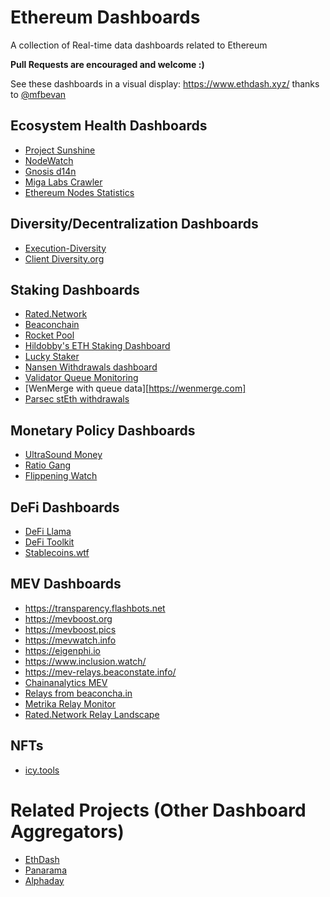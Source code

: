 # Ethereum Dashboards

A collection of Real-time data dashboards related to Ethereum

**Pull Requests are encouraged and welcome :)**

See these dashboards in a visual display: https://www.ethdash.xyz/ thanks to [@mfbevan](https://twitter.com/mfbevan)

## Ecosystem Health Dashboards

* [Project Sunshine](https://ethsunshine.com)
* [NodeWatch](https://nodewatch.io)
* [Gnosis d14n](https://d14n.info/ethereum)
* [Miga Labs Crawler](https://migalabs.es/crawler/dashboard)
* [Ethereum Nodes Statistics](https://ethernodes.org/)


## Diversity/Decentralization Dashboards

* [Execution-Diversity](https://execution-diversity.info/)
* [Client Diversity.org](https://clientdiversity.org)

## Staking Dashboards

* [Rated.Network](https://www.rated.network/)
* [Beaconchain](https://beaconcha.in)
* [Rocket Pool](https://rocketscan.io)
* [Hildobby's ETH Staking Dashboard](https://dune.com/hildobby/eth2-staking)
* [Lucky Staker](https://luckystaker.com/home)
* [Nansen Withdrawals dashboard](https://query.nansen.ai/public/dashboards/Hk93n66vsO0uvycfui8ypF2xcpNhpraxfwX5AWZJ)
* [Validator Queue Monitoring](https://validator-queue-monitoring.vercel.app/)
* [WenMerge with queue data][https://wenmerge.com]
* [Parsec stEth withdrawals](https://app.parsec.finance/layout/wilburforce/dE0XOJyv)

## Monetary Policy Dashboards

* [UltraSound Money](https://ultrasound.money/)
* [Ratio Gang](https://ratiogang.com/)
* [Flippening Watch](https://www.flippening.watch/)

## DeFi Dashboards

* [DeFi Llama](https://defillama.com/)
* [DeFi Toolkit](https://hackmd.io/@gweicz/defi-toolkit/)
* [Stablecoins.wtf](https://stablecoins.wtf/)


## MEV Dashboards

* https://transparency.flashbots.net
* https://mevboost.org
* https://mevboost.pics
* https://mevwatch.info
* https://eigenphi.io
* https://www.inclusion.watch/
* https://mev-relays.beaconstate.info/
* [Chainanalytics MEV](https://dune.com/ChainsightAnalytics/mev-after-ethereum-merge)
* [Relays from beaconcha.in](https://beaconcha.in/relays)
* [Metrika Relay Monitor](https://app.metrika.co/dashboard/ethereum/relay-monitor/north-america-east?tr=30m)
* [Rated.Network Relay Landscape](https://www.rated.network/relays?network=mainnet)


## NFTs

* [icy.tools](https://icy.tools/)

# Related Projects (Other Dashboard Aggregators)

* [EthDash](https://www.ethdash.xyz/)
* [Panarama](https://panarama.xyz/) 
* [Alphaday](https://app.alphaday.com/)
